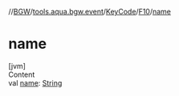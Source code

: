 //[BGW](../../../../index.md)/[tools.aqua.bgw.event](../../index.md)/[KeyCode](../index.md)/[F10](index.md)/[name](name.md)



# name  
[jvm]  
Content  
val [name](name.md): [String](https://kotlinlang.org/api/latest/jvm/stdlib/kotlin/-string/index.html)  



